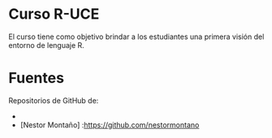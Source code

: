 # Curso R-UCE
 El curso tiene como objetivo brindar a los estudiantes una primera visión del entorno de lenguaje R.  
 # Fuentes
 Repositorios de GitHub de:
* [Karen Calva]: https://github.com/KarenCalva}
* [Nestor Montaño] :https://github.com/nestormontano
 
 
